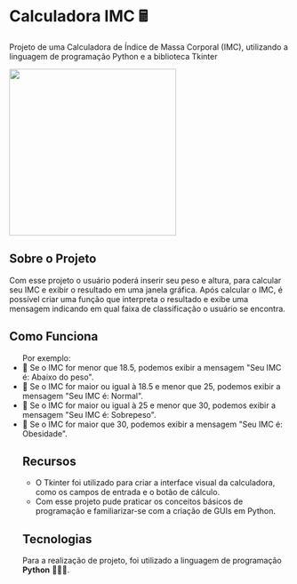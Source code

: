 # Calculadora IMC 🖩
Projeto de uma Calculadora de Índice de Massa Corporal (IMC), utilizando a linguagem de programação Python e a biblioteca Tkinter

<div>
<img src="https://github.com/user-attachments/assets/c3f37b1e-5522-4cb8-a70c-b35685094fd7" width="300px" />

## Sobre o Projeto
  Com esse projeto o usuário poderá inserir seu peso e altura, para calcular seu IMC e exibir o resultado em uma janela gráfica.
  Após calcular o IMC, é possível criar uma função que interpreta o resultado e exibe uma mensagem indicando em qual faixa de classificação o usuário se encontra.
 
## Como Funciona
<div> 
  <ul>Por exemplo:
    <li>🎯 Se o IMC for menor que 18.5, podemos exibir a mensagem "Seu IMC é: Abaixo do peso".
    <li>🎯 Se o IMC for maior ou igual à 18.5 e menor que 25, podemos exibir a mensagem "Seu IMC é: Normal".
    <li>🎯 Se o IMC for maior ou igual à 25 e menor que 30, podemos exibir a mensagem "Seu IMC é: Sobrepeso".
    <li>🎯 Se o IMC for maior que 30, podemos exibir a mensagem "Seu IMC é: Obesidade".
  
## Recursos
  - O Tkinter foi utilizado para criar a interface visual da calculadora, como os campos de entrada e o botão de cálculo.
  - Com esse projeto pude praticar os conceitos básicos de programação e familiarizar-se com a criação de GUIs em Python.

## Tecnologias
  Para a realização de projeto, foi utilizado a linguagem de programação **Python** 👩🏻‍💻.

